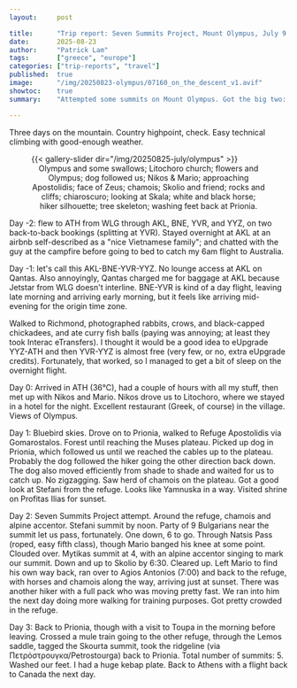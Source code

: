 ```yaml
---
layout:     post

title:      "Trip report: Seven Summits Project, Mount Olympus, July 9 to 13, 2025"
date:       2025-08-23
author:     "Patrick Lam"
tags:       ["greece", "europe"]
categories: ["trip-reports", "travel"]
published:  true
image:      "/img/20250823-olympus/07160_on_the_descent_v1.avif"
showtoc:    true
summary:    "Attempted some summits on Mount Olympus. Got the big two: Stefani and Mytikas. But not the whole set."

---
```


Three days on the mountain. Country highpoint, check. Easy technical climbing with good-enough weather.

<figure>
{{< gallery-slider dir="/img/20250825-july/olympus" >}}
<figcaption style="text-align:center">Olympus and some swallows; Litochoro church; flowers and Olympus; dog followed us; Nikos & Mario; approaching Apostolidis; face of Zeus; chamois; Skolio and friend; rocks and cliffs; chiaroscuro; looking at Skala; white and black horse; hiker silhouette; tree skeleton; washing feet back at Prionia.</figcaption>
</figure>

Day -2: flew to ATH from WLG through AKL, BNE, YVR, and YYZ, on two
back-to-back bookings (splitting at YVR). Stayed overnight at AKL at
an airbnb self-described as a "nice Vietnamese family"; and
chatted with the guy at the campfire before going to bed to catch my
6am flight to Australia.

Day -1: let's call this AKL-BNE-YVR-YYZ. No lounge access at AKL on
Qantas. Also annoyingly, Qantas charged me for baggage at AKL because
Jetstar from WLG doesn't interline.  BNE-YVR is kind of a day flight,
leaving late morning and arriving early morning, but it feels like
arriving mid-evening for the origin time zone.

Walked to Richmond, photographed rabbits, crows, and black-capped
chickadees, and ate curry fish balls (paying was annoying; at least
they took Interac eTransfers). I thought it would be a good idea to
eUpgrade YYZ-ATH and then YVR-YYZ is almost free (very few, or no,
extra eUpgrade credits).  Fortunately, that worked, so I managed to
get a bit of sleep on the overnight flight.

Day 0: Arrived in ATH (36°C), had a couple of hours with all my stuff,
then met up with Nikos and Mario. Nikos drove us to Litochoro, where
we stayed in a hotel for the night. Excellent restaurant (Greek, of
course) in the village. Views of Olympus.

Day 1: Bluebird skies. Drove on to Prionia, walked to Refuge Apostolidis
via Gomarostalos.  Forest until reaching the Muses plateau. Picked up dog in
Prionia, which followed us until we reached the cables up to the
plateau. Probably the dog followed the hiker going the other direction
back down. The dog also moved efficiently from shade to shade and
waited for us to catch up. No zigzagging. Saw herd of chamois on the
plateau. Got a good look at Stefani from the refuge. Looks like
Yamnuska in a way. Visited shrine on Profitas Ilias for sunset.

Day 2: Seven Summits Project attempt. Around the refuge, chamois and
alpine accentor.  Stefani summit by noon. Party of 9 Bulgarians near
the summit let us pass, fortunately.  One down, 6 to go. Through
Natsis Pass (roped, easy fifth class), though Mario banged his knee at
some point. Clouded over. Mytikas summit at 4, with an alpine accentor
singing to mark our summit.  Down and up to Skolio by 6:30. Cleared
up. Left Mario to find his own way back, ran over to Agios Antonios
(7:00) and back to the refuge, with horses and chamois along the way,
arriving just at sunset. There was another hiker with a full pack who
was moving pretty fast. We ran into him the next day doing more walking
for training purposes. Got pretty crowded in the refuge.

Day 3: Back to Prionia, though with a visit to Toupa in the morning
before leaving. Crossed a mule train going to the other refuge,
through the Lemos saddle, tagged the Skourta summit, took the
ridgeline (via Πετρόστρουγκα/Petrostourga) back to Prionia. Total
number of summits: 5. Washed our feet. I had a huge kebap plate. Back
to Athens with a flight back to Canada the next day.

